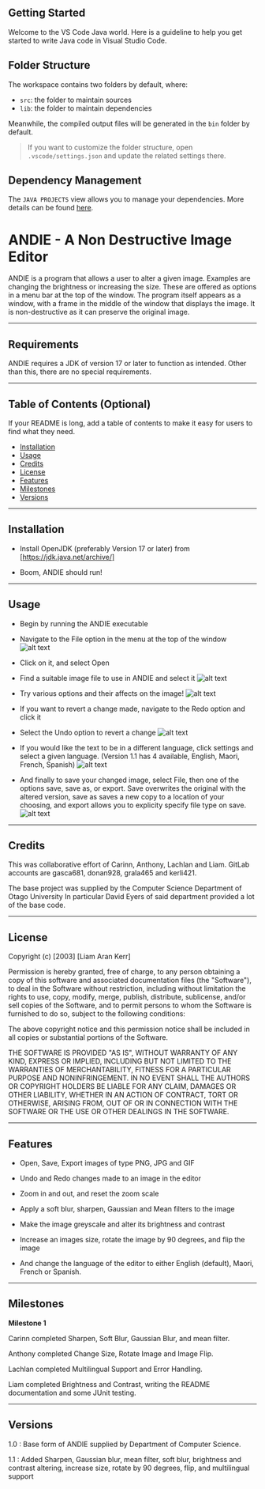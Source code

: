 ## Getting Started

Welcome to the VS Code Java world. Here is a guideline to help you get started to write Java code in Visual Studio Code.

## Folder Structure

The workspace contains two folders by default, where:

- `src`: the folder to maintain sources
- `lib`: the folder to maintain dependencies

Meanwhile, the compiled output files will be generated in the `bin` folder by default.

> If you want to customize the folder structure, open `.vscode/settings.json` and update the related settings there.

## Dependency Management

The `JAVA PROJECTS` view allows you to manage your dependencies. More details can be found [here](https://github.com/microsoft/vscode-java-dependency#manage-dependencies).


# ANDIE - A Non Destructive Image Editor

ANDIE is a program that allows a user to alter a given image. Examples are changing the brightness or increasing the size. These are offered as options in a menu bar at the top of the window. The program itself appears as a window, with a frame in the middle of the window that displays the image. It is non-destructive as it can preserve the original image. 

---
## Requirements

ANDIE requires a JDK of version 17 or later to function as intended. 
Other than this, there are no special requirements.

---
## Table of Contents (Optional)

If your README is long, add a table of contents to make it easy for users to find what they need.

- [Installation](#installation)
- [Usage](#usage)
- [Credits](#credits)
- [License](#license)
- [Features](#features)
- [Milestones](#milestones)
- [Versions](#versions)

---
## Installation

- Install OpenJDK (preferably Version 17 or later) from [https://jdk.java.net/archive/]

- Boom, ANDIE should run!

---
## Usage


- Begin by running the ANDIE executable

- Navigate to the File option in the menu at the top of the window
![alt text](assets/images/FileCapture.PNG)

- Click on it, and select Open

- Find a suitable image file to use in ANDIE and select it
![alt text](assets/images/FindImage.PNG)

- Try various options and their affects on the image!
![alt text](assets/images/GreyScaleExample.PNG)

- If you want to revert a change made, navigate to the Redo option and click it

- Select the Undo option to revert a change
![alt text](assets/images/UndoingGreyScale.PNG)

- If you would like the text to be in a different language, click settings and select a given language. (Version 1.1 has 4 available, English, Maori, French, Spanish)
![alt text](assets/images/LanguageChange.PNG)

- And finally to save your changed image, select File, then one of the options save, save as, or export. Save overwrites the original with the altered version, save as saves a new copy to a location
of your choosing, and export allows you to explicity specify file type on save.
![alt text](assets/images/Export%20Capture.PNG)

---
## Credits

This was collaborative effort of Carinn, Anthony, Lachlan and Liam. 
GitLab accounts are gasca681, donan928, grala465 and kerli421.

The base project was supplied by the Computer Science Department of Otago University
In particular David Eyers of said department provided a lot of the base code. 



---
## License

Copyright (c) [2003] [Liam Aran Kerr]

Permission is hereby granted, free of charge, to any person obtaining a copy
of this software and associated documentation files (the "Software"), to deal
in the Software without restriction, including without limitation the rights
to use, copy, modify, merge, publish, distribute, sublicense, and/or sell
copies of the Software, and to permit persons to whom the Software is
furnished to do so, subject to the following conditions:

The above copyright notice and this permission notice shall be included in all
copies or substantial portions of the Software.

THE SOFTWARE IS PROVIDED "AS IS", WITHOUT WARRANTY OF ANY KIND, EXPRESS OR
IMPLIED, INCLUDING BUT NOT LIMITED TO THE WARRANTIES OF MERCHANTABILITY,
FITNESS FOR A PARTICULAR PURPOSE AND NONINFRINGEMENT. IN NO EVENT SHALL THE
AUTHORS OR COPYRIGHT HOLDERS BE LIABLE FOR ANY CLAIM, DAMAGES OR OTHER
LIABILITY, WHETHER IN AN ACTION OF CONTRACT, TORT OR OTHERWISE, ARISING FROM,
OUT OF OR IN CONNECTION WITH THE SOFTWARE OR THE USE OR OTHER DEALINGS IN THE
SOFTWARE.

---

## Features

- Open, Save, Export images of type PNG, JPG and GIF

- Undo and Redo changes made to an image in the editor

- Zoom in and out, and reset the zoom scale

- Apply a soft blur, sharpen, Gaussian and Mean filters to the image

- Make the image greyscale and alter its brightness and contrast

- Increase an images size, rotate the image by 90 degrees, and flip the image

- And change the language of the editor to either English (default), Maori, French or Spanish.
 
--- 

## Milestones

**Milestone 1**

Carinn completed Sharpen, Soft Blur, Gaussian Blur, and mean filter.

Anthony completed Change Size, Rotate Image and Image Flip. 

Lachlan completed Multilingual Support and Error Handling. 

Liam completed Brightness and Contrast, writing the README documentation and some JUnit testing.

---

## Versions

1.0 : Base form of ANDIE supplied by Department of Computer Science.

1.1 : Added Sharpen, Gaussian blur, mean filter, soft blur, brightness and contrast altering, increase size, rotate by 90 degrees, flip, and multilingual support